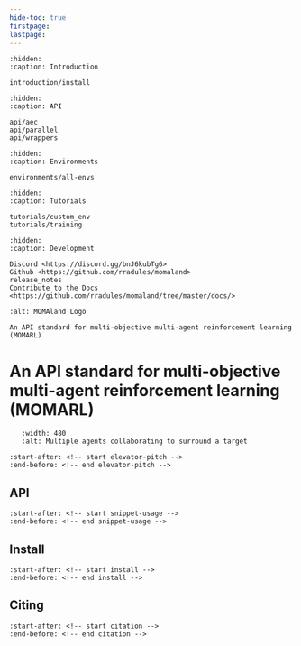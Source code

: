 ```yaml
---
hide-toc: true
firstpage:
lastpage:
---
```


```{toctree}
:hidden:
:caption: Introduction

introduction/install
```

```{toctree}
:hidden:
:caption: API

api/aec
api/parallel
api/wrappers
```

```{toctree}
:hidden:
:caption: Environments

environments/all-envs
```

```{toctree}
:hidden:
:caption: Tutorials

tutorials/custom_env
tutorials/training
```

```{toctree}
:hidden:
:caption: Development

Discord <https://discord.gg/bnJ6kubTg6>
Github <https://github.com/rradules/momaland>
release_notes
Contribute to the Docs <https://github.com/rradules/momaland/tree/master/docs/>
```

```{project-logo} _static/img/momaland-text.png
:alt: MOMAland Logo
```

```{project-heading}
An API standard for multi-objective multi-agent reinforcement learning (MOMARL)
```

# An API standard for multi-objective multi-agent reinforcement learning (MOMARL)

<!-- ```{figure} _static/img/environments-demo.gif TODO
   :width: 480px
   :name: MOMAland Environments
``` -->
```{figure} _static/gifs/surround.gif
   :width: 480
   :alt: Multiple agents collaborating to surround a target
```


```{include} ../README.md
:start-after: <!-- start elevator-pitch -->
:end-before: <!-- end elevator-pitch -->
```


## API

```{include} ../README.md
:start-after: <!-- start snippet-usage -->
:end-before: <!-- end snippet-usage -->
```

## Install

```{include} ../README.md
:start-after: <!-- start install -->
:end-before: <!-- end install -->
```

## Citing

```{include} ../README.md
:start-after: <!-- start citation -->
:end-before: <!-- end citation -->
```
